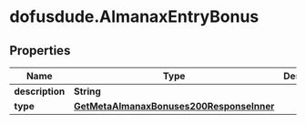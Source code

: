 # dofusdude.AlmanaxEntryBonus

## Properties

Name | Type | Description | Notes
------------ | ------------- | ------------- | -------------
**description** | **String** |  | [optional] 
**type** | [**GetMetaAlmanaxBonuses200ResponseInner**](GetMetaAlmanaxBonuses200ResponseInner.md) |  | [optional] 


